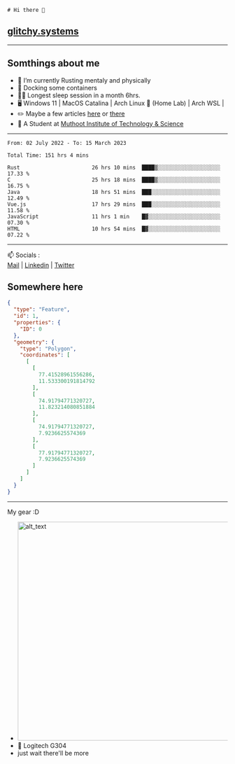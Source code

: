 ```
# Hi there 👋
```
## [glitchy.systems](https://glitchy.systems)
---

## Somthings about me



- 🌱 I’m currently Rusting mentaly and physically
- 🐋 Docking some containers
- 😶‍🌫️ Longest sleep session in a month 6hrs.
- 🖥️ Windows 11 | MacOS Catalina | Arch Linux 🦩 (Home Lab) | Arch WSL |
- ✏️ Maybe a few articles [here](https://medium.com/@advaithnarayanan8) or [there](https://medium.com/@advaithnarayanan8)
- 📑 A Student at [Muthoot Institute of Technology & Science](https://mgmits.ac.in/)



---

<!--START_SECTION:waka-->

```text
From: 02 July 2022 - To: 15 March 2023

Total Time: 151 hrs 4 mins

Rust                       26 hrs 10 mins  ████▒░░░░░░░░░░░░░░░░░░░░   17.33 %
C                          25 hrs 18 mins  ████▒░░░░░░░░░░░░░░░░░░░░   16.75 %
Java                       18 hrs 51 mins  ███░░░░░░░░░░░░░░░░░░░░░░   12.49 %
Vue.js                     17 hrs 29 mins  ███░░░░░░░░░░░░░░░░░░░░░░   11.58 %
JavaScript                 11 hrs 1 min    █▓░░░░░░░░░░░░░░░░░░░░░░░   07.30 %
HTML                       10 hrs 54 mins  █▓░░░░░░░░░░░░░░░░░░░░░░░   07.22 %
```

<!--END_SECTION:waka-->

---

📫 Socials :<br>
[Mail](mailto:advaithnarayanan8@gmail.com) | [Linkedin](https://www.linkedin.com/in/advaith-narayanan-a72152214/) | [Twitter](https://twitter.com/advaithnarayan)

## Somewhere here

```geojson
{
  "type": "Feature",
  "id": 1,
  "properties": {
    "ID": 0
  },
  "geometry": {
    "type": "Polygon",
    "coordinates": [
      [
        [
          77.41528961556286,
          11.533300191814792
        ],
        [
          74.91794771320727,
          11.823214080851884
        ],
        [
          74.91794771320727,
          7.9236625574369
        ],
        [
          77.91794771320727,
          7.9236625574369
        ]
      ]
    ]
  }
}
```


--- 
My gear :D

- [<img alt="alt_text" width="500px" src="https://valid.x86.fr/cache/banner/xv24bv-6.png" />](https://valid.x86.fr/xv24bv)
- 🐁 Logitech G304
- just wait there'll be more

